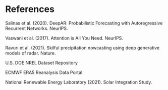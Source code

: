 # References

Salinas et al. (2020). DeepAR: Probabilistic Forecasting with Autoregressive Recurrent Networks. NeurIPS.

Vaswani et al. (2017). Attention is All You Need. NeurIPS.

Ravuri et al. (2021). Skilful precipitation nowcasting using deep generative models of radar. Nature.

U.S. DOE NREL Dataset Repository

ECMWF ERA5 Reanalysis Data Portal

National Renewable Energy Laboratory (2021). Solar Integration Study.


